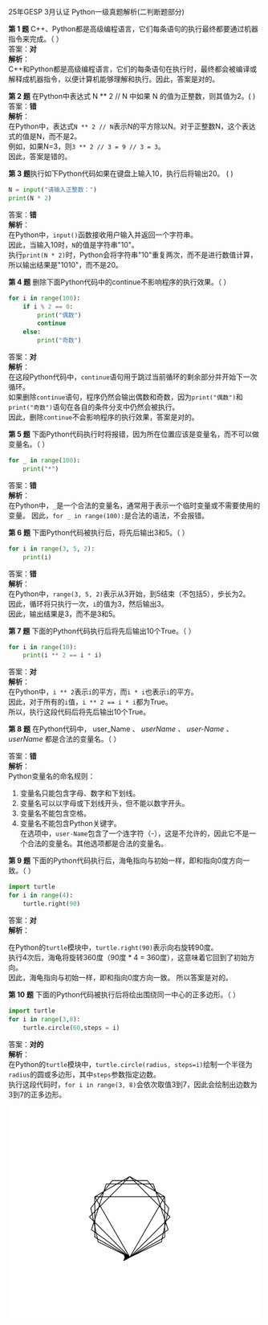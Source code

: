 25年GESP 3月认证 Python一级真题解析(二判断题部分)  

**第 1 题** C++、Python都是高级编程语言，它们每条语句的执行最终都要通过机器指令来完成。（ ）  
答案：**对**  
**解析**：  
C++和Python都是高级编程语言，它们的每条语句在执行时，最终都会被编译或解释成机器指令，以便计算机能够理解和执行。因此，答案是对的。

**第 2 题** 在Python中表达式 N ** 2 // N 中如果 N 的值为正整数，则其值为2。( )  
答案：**错**  
**解析**：  
在Python中，表达式``N ** 2 // N``表示N的平方除以N。对于正整数N，这个表达式的值是N，而不是2。  
例如，如果N=3，则``3 ** 2 // 3 = 9 // 3 = 3``。  
因此，答案是错的。

**第 3 题**执行如下Python代码如果在键盘上输入10，执行后将输出20。 ( )  

```python
N = input("请输入正整数：")
print(N * 2)
```

答案：**错**  
**解析**：  
在Python中，`input()`函数接收用户输入并返回一个字符串。  
因此，当输入10时，`N`的值是字符串"10"。  
执行`print(N * 2)`时，Python会将字符串"10"重复两次，而不是进行数值计算，所以输出结果是"1010"，而不是20。

**第 4 题** 删除下面Python代码中的continue不影响程序的执行效果。（ ）  

```python
for i in range(100):
    if i % 2 == 0:
        print("偶数")
        continue
    else:
        print("奇数")
```

答案：**对**  
**解析**：  
在这段Python代码中，`continue`语句用于跳过当前循环的剩余部分并开始下一次循环。  
如果删除`continue`语句，程序仍然会输出偶数和奇数，因为`print("偶数")`和`print("奇数")`语句在各自的条件分支中仍然会被执行。  
因此，删除`continue`不会影响程序的执行效果，答案是对的。

**第 5 题** 下面Python代码执行时将报错，因为所在位置应该是变量名，而不可以做变量名。（ ）  

```python
for _ in range(100):
    print("*")
```

答案：**错**  
**解析**：  
在Python中，`_`是一个合法的变量名，通常用于表示一个临时变量或不需要使用的变量。
因此，`for _ in range(100):`是合法的语法，不会报错。

**第 6 题** 下面Python代码被执行后，将先后输出3和5。（ ）  

```python
for i in range(3, 5, 2):
    print(i)
```

答案：**错**  
**解析**：  
在Python中，`range(3, 5, 2)`表示从3开始，到5结束（不包括5），步长为2。  
因此，循环将只执行一次，`i`的值为3，然后输出3。  
因此，输出结果是3，而不是3和5。  

**第 7 题**  下面的Python代码执行后将先后输出10个True。（ ）  

```python
for i in range(10):
    print(i ** 2 == i * i)
```

答案：**对**  
**解析**：  
在Python中，`i ** 2`表示`i`的平方，而`i * i`也表示`i`的平方。  
因此，对于所有的`i`值，`i ** 2 == i * i`都为True。  
所以，执行这段代码后将先后输出10个True。  

**第 8 题** 在Python代码中， user_Name 、 _userName 、 user-Name 、 userName_ 都是合法的变量名。（ ）

答案：**错**  
**解析**：  
 Python变量名的命名规则：  

1. 变量名只能包含字母、数字和下划线。  
2. 变量名可以以字母或下划线开头，但不能以数字开头。  
3. 变量名不能包含空格。  
4. 变量名不能包含Python关键字。  
在选项中，`user-Name`包含了一个连字符（-），这是不允许的，因此它不是一个合法的变量名。其他选项都是合法的变量名。

**第 9 题** 下面的Python代码执行后，海龟指向与初始一样，即和指向0度方向一致。（ ）

```python
import turtle
for i in range(4):
    turtle.right(90)
```

答案：**对**  
**解析**：  

在Python的`turtle`模块中，`turtle.right(90)`表示向右旋转90度。  
执行4次后，海龟将旋转360度（90度 * 4 = 360度），这意味着它回到了初始方向。  
因此，海龟指向与初始一样，即和指向0度方向一致。  所以答案是对的。

**第 10 题** 下面的Python代码被执行后将绘出围绕同一中心的正多边形。（ ）  

```python
import turtle
for i in range(3,8):
    turtle.circle(60,steps = i)
```

答案：**对的**  
**解析**：  
在Python的`turtle`模块中，`turtle.circle(radius, steps=i)`绘制一个半径为`radius`的圆或多边形，其中`steps`参数指定边数。  
执行这段代码时，`for i in range(3, 8)`会依次取值3到7，因此会绘制出边数为3到7的正多边形。

![level1_202503_7](img/level1_202503_7.png)
